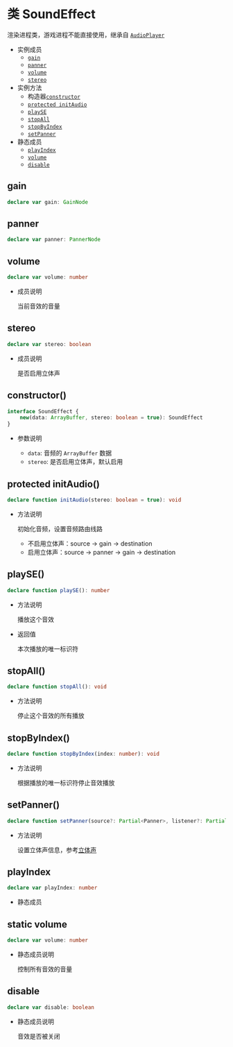# 类 SoundEffect

渲染进程类，游戏进程不能直接使用，继承自 [`AudioPlayer`](./audio-player.md)

-   实例成员
    -   [`gain`](#gain)
    -   [`panner`](#panner)
    -   [`volume`](#volume)
    -   [`stereo`](#stereo)
-   实例方法
    -   构造器[`constructor`](#constructor)
    -   [`protected initAudio`](#protected-initaudio)
    -   [`playSE`](#playse)
    -   [`stopAll`](#stopall)
    -   [`stopByIndex`](#stopbyindex)
    -   [`setPanner`](#setpanner)
-   静态成员
    -   [`playIndex`](#playindex)
    -   [`volume`](#static-volume)
    -   [`disable`](#disable)

## gain

```ts
declare var gain: GainNode
```

## panner

```ts
declare var panner: PannerNode
```

## volume

```ts
declare var volume: number
```

-   成员说明

    当前音效的音量

## stereo

```ts
declare var stereo: boolean
```

-   成员说明

    是否启用立体声

## constructor()

```ts
interface SoundEffect {
    new(data: ArrayBuffer, stereo: boolean = true): SoundEffect
}
```

-   参数说明

    -   `data`: 音频的 `ArrayBuffer` 数据
    -   `stereo`: 是否启用立体声，默认启用

## protected initAudio()

```ts
declare function initAudio(stereo: boolean = true): void
```

-   方法说明

    初始化音频，设置音频路由线路

    -   不启用立体声：source -> gain -> destination
    -   启用立体声：source -> panner -> gain -> destination

## playSE()

```ts
declare function playSE(): number
```

-   方法说明

    播放这个音效

-   返回值

    本次播放的唯一标识符

## stopAll()

```ts
declare function stopAll(): void
```

-   方法说明

    停止这个音效的所有播放

## stopByIndex()

```ts
declare function stopByIndex(index: number): void
```

-   方法说明

    根据播放的唯一标识符停止音效播放

## setPanner()

```ts
declare function setPanner(source?: Partial<Panner>, listener?: Partial<Listener>): void
```

-   方法说明

    设置立体声信息，参考[立体声](../../guide/audio.md#播放立体声)

## playIndex

```ts
declare var playIndex: number
```

-   静态成员

## static volume

```ts
declare var volume: number
```

-   静态成员说明

    控制所有音效的音量

## disable

```ts
declare var disable: boolean
```

-   静态成员说明

    音效是否被关闭
